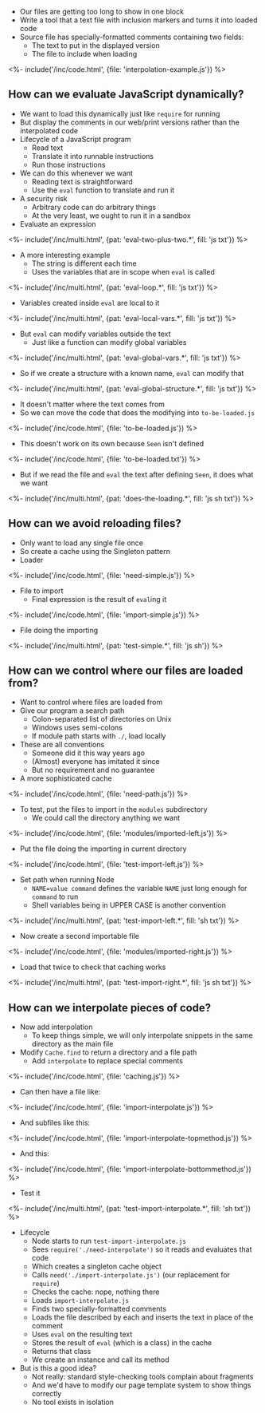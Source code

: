 ---
---

-   Our files are getting too long to show in one block
-   Write a tool that a text file with inclusion markers and turns it into loaded code
-   Source file has specially-formatted comments containing two fields:
    -   The text to put in the displayed version
    -   The file to include when loading

<%- include('/inc/code.html', {file: 'interpolation-example.js'}) %>

## How can we evaluate JavaScript dynamically?

-   We want to load this dynamically just like `require` for running
-   But display the comments in our web/print versions rather than the interpolated code
-   Lifecycle of a JavaScript program
    -   Read text
    -   Translate it into runnable instructions
    -   Run those instructions
-   We can do this whenever we want
    -   Reading text is straightforward
    -   Use the `eval` function to translate and run it
-   A security risk
    -   Arbitrary code can do arbitrary things
    -   At the very least, we ought to run it in a <g key="sandbox">sandbox</g>
-   Evaluate an expression

<%- include('/inc/multi.html', {pat: 'eval-two-plus-two.*', fill: 'js txt'}) %>

-   A more interesting example
    -   The string is different each time
    -   Uses the variables that are in scope when `eval` is called

<%- include('/inc/multi.html', {pat: 'eval-loop.*', fill: 'js txt'}) %>

-   Variables created inside `eval` are local to it

<%- include('/inc/multi.html', {pat: 'eval-local-vars.*', fill: 'js txt'}) %>

-   But `eval` can modify variables outside the text
    -   Just like a function can modify global variables

<%- include('/inc/multi.html', {pat: 'eval-global-vars.*', fill: 'js txt'}) %>

-   So if we create a structure with a known name, `eval` can modify that

<%- include('/inc/multi.html', {pat: 'eval-global-structure.*', fill: 'js txt'}) %>

-   It doesn't matter where the text comes from
-   So we can move the code that does the modifying into `to-be-loaded.js`

<%- include('/inc/code.html', {file: 'to-be-loaded.js'}) %>

-   This doesn't work on its own because `Seen` isn't defined

<%- include('/inc/code.html', {file: 'to-be-loaded.txt'}) %>

-   But if we read the file and `eval` the text after defining `Seen`, it does what we want

<%- include('/inc/multi.html', {pat: 'does-the-loading.*', fill: 'js sh txt'}) %>

## How can we avoid reloading files?

-   Only want to load any single file once
-   So create a <g key="cache">cache</g> using the <g key="singleton_pattern">Singleton</g> pattern
-   Loader

<%- include('/inc/code.html', {file: 'need-simple.js'}) %>

-   File to import
    -   Final expression is the result of `eval`ing it

<%- include('/inc/code.html', {file: 'import-simple.js'}) %>

-   File doing the importing

<%- include('/inc/multi.html', {pat: 'test-simple.*', fill: 'js sh'}) %>

## How can we control where our files are loaded from?

-   Want to control where files are loaded from
-   Give our program a <g key="search_path">search path</g>
    -   Colon-separated list of directories on Unix
    -   Windows uses semi-colons
    -   If module path starts with `./`, load locally
-   These are all conventions
    -   Someone did it this way years ago
    -   (Almost) everyone has imitated it since
    -   But no requirement and no guarantee
-   A more sophisticated cache

<%- include('/inc/code.html', {file: 'need-path.js'}) %>

-   To test, put the files to import in the `modules` subdirectory
    -   We could call the directory anything we want

<%- include('/inc/code.html', {file: 'modules/imported-left.js'}) %>

-   Put the file doing the importing in current directory

<%- include('/inc/code.html', {file: 'test-import-left.js'}) %>

-   Set path when running Node
    -   `NAME=value command` defines the variable `NAME` just long enough for `command` to run
    -   Shell variables being in UPPER CASE is another convention

<%- include('/inc/multi.html', {pat: 'test-import-left.*', fill: 'sh txt'}) %>

-   Now create a second importable file

<%- include('/inc/code.html', {file: 'modules/imported-right.js'}) %>

-   Load that twice to check that caching works

<%- include('/inc/multi.html', {pat: 'test-import-right.*', fill: 'js sh txt'}) %>

## How can we interpolate pieces of code?

-   Now add interpolation
    -   To keep things simple, we will only interpolate snippets in the same directory as the main file
-   Modify `Cache.find` to return a directory and a file path
    -   Add `interpolate` to replace special comments

<%- include('/inc/code.html', {file: 'caching.js'}) %>

-   Can then have a file like:

<%- include('/inc/code.html', {file: 'import-interpolate.js'}) %>

-   And subfiles like this:

<%- include('/inc/code.html', {file: 'import-interpolate-topmethod.js'}) %>

-   And this:

<%- include('/inc/code.html', {file: 'import-interpolate-bottommethod.js'}) %>

-   Test it

<%- include('/inc/multi.html', {pat: 'test-import-interpolate.*', fill: 'sh txt'}) %>

-   Lifecycle
    -   Node starts to run `test-import-interpolate.js`
    -   Sees `require('./need-interpolate')` so it reads and evaluates that code
    -   Which creates a singleton cache object
    -   Calls `need('./import-interpolate.js')` (our replacement for `require`)
    -   Checks the cache: nope, nothing there
    -   Loads `import-interpolate.js`
    -   Finds two specially-formatted comments
    -   Loads the file described by each and inserts the text in place of the comment
    -   Uses `eval` on the resulting text
    -   Stores the result of `eval` (which is a class) in the cache
    -   Returns that class
    -   We create an instance and call its method
-   But is this a good idea?
    -   Not really: standard style-checking tools complain about fragments
    -   And we'd have to modify our page template system to show things correctly
    -   No tool exists in isolation
